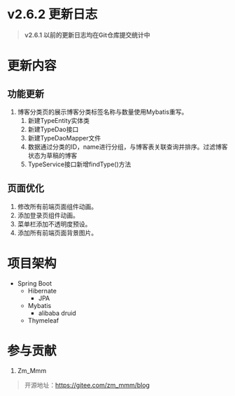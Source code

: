 # v2.6.2 更新日志

> **v2.6.1 以前的更新日志均在Git仓库提交统计中**

# 更新内容

## 功能更新

1. 博客分类页的展示博客分类标签名称与数量使用Mybatis重写。
    1. 新建TypeEntity实体类
    2. 新建TypeDao接口
    3. 新建TypeDaoMapper文件
    4. 数据通过分类的ID，name进行分组，与博客表关联查询并排序。过滤博客状态为草稿的博客
    5. TypeService接口新增findType()方法
    
## 页面优化
    
1. 修改所有前端页面组件动画。
2. 添加登录页组件动画。
3. 菜单栏添加不透明度预设。
4. 添加所有前端页面背景图片。

# 项目架构

- Spring Boot
    - Hibernate
        - JPA
    - Mybatis
        - alibaba druid
    - Thymeleaf
    
# 参与贡献

1.  Zm_Mmm

> 开源地址：https://gitee.com/zm_mmm/blog